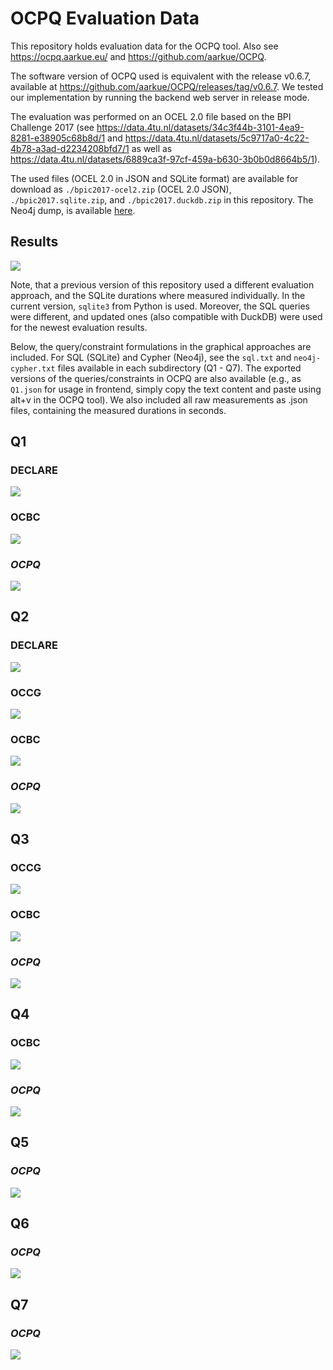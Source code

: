 # OCPQ Evaluation Data

This repository holds evaluation data for the OCPQ tool.
Also see https://ocpq.aarkue.eu/ and https://github.com/aarkue/OCPQ.

The software version of OCPQ used is equivalent with the release v0.6.7, available at https://github.com/aarkue/OCPQ/releases/tag/v0.6.7.
We tested our implementation by running the backend web server in release mode.

The evaluation was performed on an OCEL 2.0 file based on the BPI Challenge 2017 (see https://data.4tu.nl/datasets/34c3f44b-3101-4ea9-8281-e38905c68b8d/1 and https://data.4tu.nl/datasets/5c9717a0-4c22-4b78-a3ad-d2234208bfd7/1 as well as https://data.4tu.nl/datasets/6889ca3f-97cf-459a-b630-3b0b0d8664b5/1).


The used files (OCEL 2.0 in JSON and SQLite format) are available for download as `./bpic2017-ocel2.zip` (OCEL 2.0 JSON), `./bpic2017.sqlite.zip`, and `./bpic2017.duckdb.zip` in this repository.
The Neo4j dump, is available [here](https://data.4tu.nl/datasets/5c9717a0-4c22-4b78-a3ad-d2234208bfd7/1).


## Results
![](./heatmap.svg)


Note, that a previous version of this repository used a different evaluation approach, and the SQLite durations where measured individually. In the current version, `sqlite3` from Python is used.
Moreover, the SQL queries were different, and updated ones (also compatible with DuckDB) were used for the newest evaluation results.


Below, the query/constraint formulations in the graphical approaches are included.
For SQL (SQLite) and Cypher (Neo4j), see the `sql.txt` and `neo4j-cypher.txt` files available in each subdirectory (Q1 - Q7).
The exported versions of the queries/constraints in OCPQ are also available (e.g., as `Q1.json` for usage in frontend, simply copy the text content and paste using alt+v in the OCPQ tool).
We also included all raw measurements as .json files, containing the measured durations in seconds.

## Q1
### DECLARE
![](./Q1/DECLARE.drawio.svg)

### OCBC
![](./Q1/OCBC.drawio.svg)

### **_OCPQ_**
![](./Q1/Q1.png)


## Q2
### DECLARE
![](./Q2/DECLARE.drawio.svg)

### OCCG
![](./Q2/OCCG.drawio.svg)

### OCBC
![](./Q2/OCBC.drawio.svg)

### **_OCPQ_**
![](./Q2/Q2.png)

## Q3

### OCCG
![](./Q3/OCCG.drawio.svg)
### OCBC
![](./Q3/OCBC.drawio.svg)
### **_OCPQ_**
![](./Q3/Q3.png)

## Q4

### OCBC
![](./Q4/OCBC.drawio.svg)

### **_OCPQ_**
![](./Q4/Q4.png)

## Q5
### **_OCPQ_**
![](./Q5/Q5.png)



## Q6
### **_OCPQ_**
![](./Q6/Q6.png)



## Q7
### **_OCPQ_**
![](./Q7/Q7.png)

